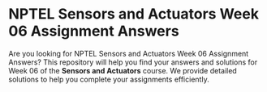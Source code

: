 # NPTEL Sensors and Actuators Week 06 Assignment Answers

Are you looking for NPTEL Sensors and Actuators Week 06 Assignment Answers? This repository will help you find your answers and solutions for Week 06 of the **Sensors and Actuators** course. We provide detailed solutions to help you complete your assignments efficiently.